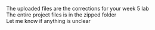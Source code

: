 The uploaded files are the corrections for your week 5 lab<br/>
The entire project files is in the zipped folder<br/>
Let me know if anything is unclear
